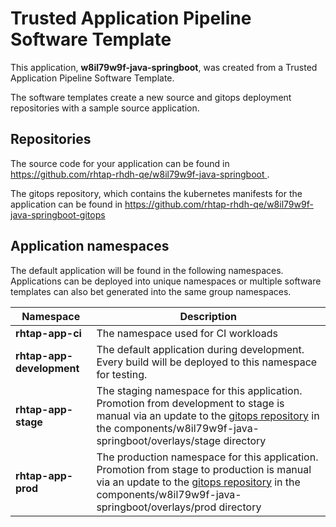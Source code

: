 # Trusted Application Pipeline Software Template

This application, **w8il79w9f-java-springboot**, was created from a Trusted Application Pipeline Software Template.

The software templates create a new source and gitops deployment repositories with a sample source application. 

## Repositories

The source code for your application can be found in [https://github.com/rhtap-rhdh-qe/w8il79w9f-java-springboot ](https://github.com/rhtap-rhdh-qe/w8il79w9f-java-springboot ).
 
The gitops repository, which contains the kubernetes manifests for the application can be found in 
[https://github.com/rhtap-rhdh-qe/w8il79w9f-java-springboot-gitops ](https://github.com/rhtap-rhdh-qe/w8il79w9f-java-springboot-gitops ) 

## Application namespaces 

The default application will be found in the following namespaces. Applications can be deployed into unique namespaces or multiple software templates can also bet generated into the same group namespaces.  

|  Namespace   |  Description   |  
| -------- | -------- |
| **rhtap-app-ci** | The namespace used for CI workloads |
| **rhtap-app-development** | The default application during development. Every build will be deployed to this namespace for testing. |
| **rhtap-app-stage** | The staging namespace for this application. Promotion from development to stage is manual via an update to the [gitops repository](https://github.com/rhtap-rhdh-qe/w8il79w9f-java-springboot-gitops ) in the components/w8il79w9f-java-springboot/overlays/stage directory |
| **rhtap-app-prod** | The production namespace for this application. Promotion from stage to production is manual via an update to the [gitops repository](https://github.com/rhtap-rhdh-qe/w8il79w9f-java-springboot-gitops ) in the components/w8il79w9f-java-springboot/overlays/prod directory |